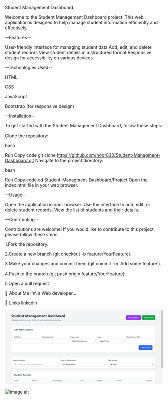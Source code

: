 Student Management Dashboard

Welcome to the Student Management Dashboard project! This web application is designed to help manage student information efficiently and effectively.

--Features--

User-friendly interface for managing student data Add, edit, and delete student records View student details in a structured format Responsive design for accessibility on various devices

--Technologies Used--

HTML

CSS

JavaScript

Bootstrap (for responsive design)

--Installation--

To get started with the Student Management Dashboard, follow these steps:

Clone the repository:

bash

Run Copy code git clone https://github.com/noor830/Student-Managment-Dashboard.git Navigate to the project directory:

bash

Run Copy code cd Student-Managment-Dashboard/Project Open the index.html file in your web browser.

--Usage--

Open the application in your browser. Use the interface to add, edit, or delete student records. View the list of students and their details.

--Contributing--

Contributions are welcome! If you would like to contribute to this project, please follow these steps:

1.Fork the repository.

2.Create a new branch (git checkout -b feature/YourFeature).

3.Make your changes and commit them (git commit -m 'Add some feature').

4.Push to the branch (git push origin feature/YourFeature).

5.Open a pull request.

🚀 About Me
I'm a Web developer...

🔗 Links
linkedin

![image alt](https://github.com/noor830/Student-Managment-Dashboard/blob/9c455d7135c04410e6cd0afdc0e50b09175212a6/6.png)

![image alt]()

